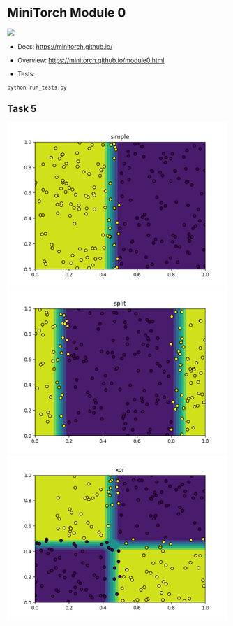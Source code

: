 # MiniTorch Module 0  

<img src="https://minitorch.github.io/_images/match.png" width="100px">

* Docs: https://minitorch.github.io/

* Overview: https://minitorch.github.io/module0.html

* Tests:

```
python run_tests.py
```

## Task 5
<img src="images/simple.png">
<img src="images/split.png">
<img src="images/xor.png">

